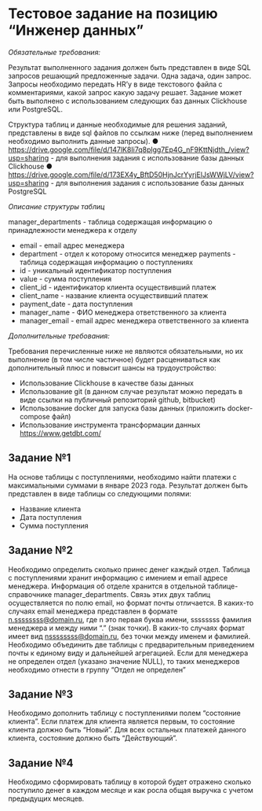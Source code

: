 # Тестовое задание на позицию “Инженер данных”

*Обязательные требования:* 

Результат выполненного задания должен быть представлен в виде SQL запросов решающий предложенные задачи. Одна задача, один запрос. Запросы необходимо передать HR’у в виде текстового файла с комментариями, какой запрос какую задачу решает. Задание может быть выполнено с использованием следующих баз данных Clickhouse или PostgreSQL.

Структура таблиц и данные необходимые для решения заданий, представлены в виде sql файлов по ссылкам ниже (перед выполнением необходимо выполнить данные запросы). 
●	https://drive.google.com/file/d/147lK8Ii7q8plgg7Ep4G_nF9KttNjdth_/view?usp=sharing - для выполнения задания с использование базы данных Clickhouse
●	https://drive.google.com/file/d/173EX4y_BftD50HjnJcrYyrjElJsWWjLV/view?usp=sharing - для выполнения задания с использование базы данных PostgreSQL

*Описание структуры таблиц*

manager_departments - таблица содержащая информацию о принадлежности менеджера к отделу
-	email - email адрес менеджера
-	department - отдел к которому относится менеджер
payments - таблица содержащая информацию о поступлениях 
-	id - уникальный идентификатор поступления
-	value - сумма поступления 
-	client_id - идентификатор клиента осуществивший платеж
-	client_name - название клиента осуществивший платеж
-	payment_date - дата поступления
-	manager_name - ФИО менеджера ответственного за клиента
-	manager_email - email адрес менеджера ответственного за клиента

*Дополнительные требования:*

Требования перечисленные ниже не являются обязательными, но их выполнение (в том числе частичное) будет расцениваться как дополнительный плюс и повысит шансы на трудоустройство:
-	Использование Clickhouse в качестве базы данных
-	Использование git (в данном случае результат можно передать в виде ссылки на публичный репозиторий github, bitbucket)
-	Использование docker для запуска базы данных (приложить docker-compose файл)
-	Использование инструмента трансформации данных https://www.getdbt.com/


## Задание №1

На основе таблицы с поступлениями, необходимо найти платежи с максимальными суммами в январе 2023 года. Результат должен быть представлен в виде таблицы со следующими полями:
-	Название клиента
-	Дата поступления
-	Сумма поступления


## Задание №2

Необходимо определить сколько принес денег каждый отдел. Таблица с поступлениями хранит информацию с имением и email адресе менеджера. 
Информация об отделе хранится в отдельной таблице-справочнике manager_departments. 
Связь этих двух таблиц осуществляется по полю email, но формат почты отличается. 
В каких-то случаях email менеджера представлен в формате n.ssssssss@domain.ru, где n это первая буква имени, ssssssss фамилия менеджера и между ними “.” (знак точки). 
В каких-то случаях формат имеет вид nssssssss@domain.ru, без точки между именем и фамилией. 
Необходимо объединить две таблицы с предварительным приведением почты к единому виду и дальнейшей агрегацией. 
Если для менеджера не определен отдел (указано значение NULL), то таких менеджеров необходимо отнести в группу “Отдел не определен”


## Задание №3

Необходимо дополнить таблицу с поступлениями полем “состояние клиента”. Если платеж для клиента является первым, то состояние клиента должно быть “Новый”. 
Для всех остальных платежей данного клиента, состояние должно быть “Действующий”.


## Задание №4

Необходимо сформировать таблицу в которой будет отражено сколько поступило денег в каждом месяце и как росла общая выручка с учетом предыдущих месяцев.


